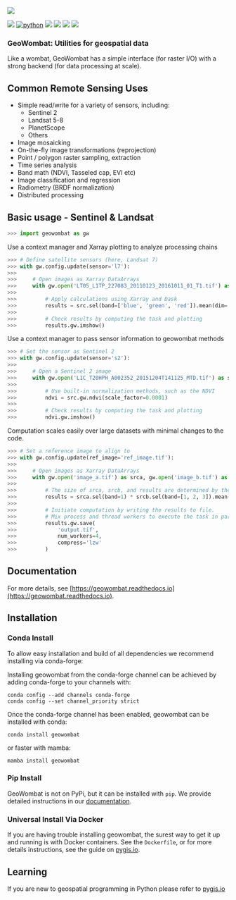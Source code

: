 ![](data/logo.png)

[![](https://img.shields.io/badge/License-MIT-black.svg)](https://github.com/jgrss/geowombat/blob/main/LICENSE.txt)
[![python](https://img.shields.io/badge/Python-3.7-3776AB-3.8-3776AB-3.9-3776AB.svg?style=flat&logo=python&logoColor=white)](https://www.python.org)
[![](https://badge.fury.io/gh/jgrss%2Fgeowombat.svg)](https://badge.fury.io/gh/jgrss%2Fgeowombat)
[![](https://github.com/jgrss/geowombat/actions/workflows/ci.yml/badge.svg)](https://github.com/jgrss/geowombat/actions?query=workflow%3ACI)
[![](https://img.shields.io/github/repo-size/jgrss/geowombat)](https://shields.io/category/size)
[![](https://readthedocs.org/projects/geowombat/badge/?version=latest&style=flat)](https://readthedocs.org/projects/geowombat/)

### GeoWombat: Utilities for geospatial data

Like a wombat, GeoWombat has a simple interface (for raster I/O) with a strong backend (for data processing at scale).

## Common Remote Sensing Uses
* Simple read/write for a variety of sensors, including:
    * Sentinel 2
    * Landsat 5-8
    * PlanetScope
    * Others
* Image mosaicking
* On-the-fly image transformations (reprojection)
* Point / polygon raster sampling, extraction
* Time series analysis
* Band math (NDVI, Tasseled cap, EVI etc)
* Image classification and regression
* Radiometry (BRDF normalization)
* Distributed processing

## Basic usage - Sentinel & Landsat

```python
>>> import geowombat as gw
```

Use a context manager and Xarray plotting to analyze processing chains

```python
>>> # Define satellite sensors (here, Landsat 7)
>>> with gw.config.update(sensor='l7'):
>>>
>>>     # Open images as Xarray DataArrays
>>>     with gw.open('LT05_L1TP_227083_20110123_20161011_01_T1.tif') as src:
>>>
>>>         # Apply calculations using Xarray and Dask
>>>         results = src.sel(band=['blue', 'green', 'red']).mean(dim='band')
>>>
>>>         # Check results by computing the task and plotting
>>>         results.gw.imshow()
```

Use a context manager to pass sensor information to geowombat methods

```python
>>> # Set the sensor as Sentinel 2
>>> with gw.config.update(sensor='s2'):
>>>
>>>     # Open a Sentinel 2 image
>>>     with gw.open('L1C_T20HPH_A002352_20151204T141125_MTD.tif') as src:
>>>
>>>         # Use built-in normalization methods, such as the NDVI
>>>         ndvi = src.gw.ndvi(scale_factor=0.0001)
>>>
>>>         # Check results by computing the task and plotting
>>>         ndvi.gw.imshow()
```

Computation scales easily over large datasets with minimal changes to the code.

```python
>>> # Set a reference image to align to
>>> with gw.config.update(ref_image='ref_image.tif'):
>>>
>>>     # Open images as Xarray DataArrays
>>>     with gw.open('image_a.tif') as srca, gw.open('image_b.tif') as srcb:
>>>
>>>         # The size of srca, srcb, and results are determined by the configuration context
>>>         results = srca.sel(band=1) * srcb.sel(band=[1, 2, 3]).mean(dim='band')
>>>
>>>         # Initiate computation by writing the results to file.
>>>         # Mix process and thread workers to execute the task in parallel.
>>>         results.gw.save(
>>>             'output.tif',
>>>             num_workers=4,
>>>             compress='lzw'
>>>         )
```


## Documentation

For more details, see [https://geowombat.readthedocs.io](https://geowombat.readthedocs.io).

## Installation

### Conda Install
To allow easy installation and build of all dependencies we recommend installing via conda-forge:

Installing geowombat from the conda-forge channel can be achieved by adding conda-forge to your channels with:

```commandline
conda config --add channels conda-forge
conda config --set channel_priority strict
```
Once the conda-forge channel has been enabled, geowombat can be installed with conda:

```commandline
conda install geowombat
```

or faster with mamba:

```commandline
mamba install geowombat
```

### Pip Install
GeoWombat is not on PyPi, but it can be installed with `pip`. We provide detailed instructions in our [documentation](https://geowombat.readthedocs.io/en/latest/install.html).

### Universal Install Via Docker
If you are having trouble installing geowombat, the surest way to get it up and running is with Docker containers.
See the `Dockerfile`, or for more details instructions, see the guide on [pygis.io](https://mmann1123.github.io/pyGIS/docs/b_conda_started.html).

## Learning

If you are new to geospatial programming in Python please refer to [pygis.io](https://pygis.io)
